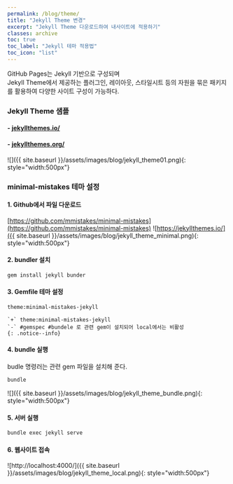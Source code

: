```yaml
---
permalink: /blog/theme/
title: "Jekyll Theme 변경"
excerpt: "Jekyll Theme 다운로드하여 내사이트에 적용하기"
classes: archive
toc: true
toc_label: "Jekyll 테마 적용법"
toc_icon: "list"
---
```


GitHub Pages는 Jekyll 기반으로 구성되며  
Jekyll Theme에서 제공하는 플러그인, 레이아웃, 스타일시트 등의 자원을 묶은 패키지를 활용하여 다양한 사이트 구성이 가능하다. 

### Jekyll Theme 샘플
#### - [jekyllthemes.io/](https://jekyllthemes.io/)  
#### - [jekyllthemes.org/](http://jekyllthemes.org/)  
  

![]({{ site.baseurl }}/assets/images/blog/jekyll_theme01.png){: style="width:500px"}
### minimal-mistakes 테마 설정

#### 1. Github에서 파일 다운로드
[https://github.com/mmistakes/minimal-mistakes](https://github.com/mmistakes/minimal-mistakes)
![https://jekyllthemes.io/]({{ site.baseurl }}/assets/images/blog/jekyll_theme_minimal.png){: style="width:500px"}

#### 2. bundler 설치
```bash
gem install jekyll bunder
```

#### 3. Gemfile 테마 설정
```bash
theme:minimal-mistakes-jekyll
```

    `+` theme:minimal-mistakes-jekyll  
    `-` #gemspec #bundele 로 관련 gem이 설치되어 local에서는 비활성
    {: .notice--info}

#### 4. bundle 실행
budle 명령러는 관련 gem 파일을 설치해 준다.
```bash
bundle
```
![]({{ site.baseurl }}/assets/images/blog/jekyll_theme_bundle.png){: style="width:500px"}

#### 5. 서버 실행
```bash
bundle exec jekyll serve
```

#### 6. 웹사이트 접속
![http://localhost:4000/]({{ site.baseurl }}/assets/images/blog/jekyll_theme_local.png){: style="width:500px"}
